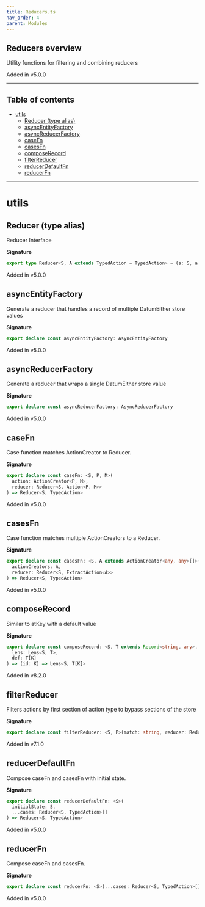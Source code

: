 ```yaml
---
title: Reducers.ts
nav_order: 4
parent: Modules
---
```


## Reducers overview

Utility functions for filtering and combining reducers

Added in v5.0.0

---

<h2 class="text-delta">Table of contents</h2>

- [utils](#utils)
  - [Reducer (type alias)](#reducer-type-alias)
  - [asyncEntityFactory](#asyncentityfactory)
  - [asyncReducerFactory](#asyncreducerfactory)
  - [caseFn](#casefn)
  - [casesFn](#casesfn)
  - [composeRecord](#composerecord)
  - [filterReducer](#filterreducer)
  - [reducerDefaultFn](#reducerdefaultfn)
  - [reducerFn](#reducerfn)

---

# utils

## Reducer (type alias)

Reducer Interface

**Signature**

```ts
export type Reducer<S, A extends TypedAction = TypedAction> = (s: S, a: A) => S
```

Added in v5.0.0

## asyncEntityFactory

Generate a reducer that handles a record of multiple DatumEither store values

**Signature**

```ts
export declare const asyncEntityFactory: AsyncEntityFactory
```

Added in v5.0.0

## asyncReducerFactory

Generate a reducer that wraps a single DatumEither store value

**Signature**

```ts
export declare const asyncReducerFactory: AsyncReducerFactory
```

Added in v5.0.0

## caseFn

Case function matches ActionCreator to Reducer.

**Signature**

```ts
export declare const caseFn: <S, P, M>(
  action: ActionCreator<P, M>,
  reducer: Reducer<S, Action<P, M>>
) => Reducer<S, TypedAction>
```

Added in v5.0.0

## casesFn

Case function matches multiple ActionCreators to a Reducer.

**Signature**

```ts
export declare const casesFn: <S, A extends ActionCreator<any, any>[]>(
  actionCreators: A,
  reducer: Reducer<S, ExtractAction<A>>
) => Reducer<S, TypedAction>
```

Added in v5.0.0

## composeRecord

Similar to atKey with a default value

**Signature**

```ts
export declare const composeRecord: <S, T extends Record<string, any>, K extends keyof T>(
  lens: Lens<S, T>,
  def: T[K]
) => (id: K) => Lens<S, T[K]>
```

Added in v8.2.0

## filterReducer

Filters actions by first section of action type to bypass sections of the store

**Signature**

```ts
export declare const filterReducer: <S, P>(match: string, reducer: Reducer<S, TypedAction>) => Reducer<S, TypedAction>
```

Added in v7.1.0

## reducerDefaultFn

Compose caseFn and casesFn with initial state.

**Signature**

```ts
export declare const reducerDefaultFn: <S>(
  initialState: S,
  ...cases: Reducer<S, TypedAction>[]
) => Reducer<S, TypedAction>
```

Added in v5.0.0

## reducerFn

Compose caseFn and casesFn.

**Signature**

```ts
export declare const reducerFn: <S>(...cases: Reducer<S, TypedAction>[]) => Reducer<S, TypedAction>
```

Added in v5.0.0
